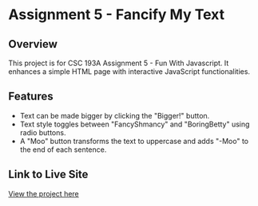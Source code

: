 # Assignment 5 - Fancify My Text

## Overview
This project is for CSC 193A Assignment 5 - Fun With Javascript. It enhances a simple HTML page with interactive JavaScript functionalities.

## Features
- Text can be made bigger by clicking the "Bigger!" button.
- Text style toggles between "FancyShmancy" and "BoringBetty" using radio buttons.
- A "Moo" button transforms the text to uppercase and adds "-Moo" to the end of each sentence.

## Link to Live Site
[View the project here](https://jeffbianucci.github.io/Assignment%205/fancifymytext.html)
